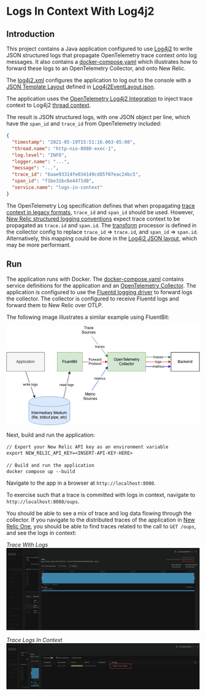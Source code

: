 # Logs In Context With Log4j2

## Introduction

This project contains a Java application configured to use [Log4j2](https://logging.apache.org/log4j/2.x/) to write JSON structured logs that propagate OpenTelemetry trace context onto log messages. It also contains a [docker-compose.yaml](./docker-compose.yaml) which illustrates how to forward these logs to an OpenTelemetry Collector, and onto New Relic.

The [log4j2.xml](./src/main/resources/log4j2.xml) configures the application to log out to the console with a [JSON Template Layout](https://logging.apache.org/log4j/2.x/manual/json-template-layout.html) defined in [Log4j2EventLayout.json](./src/main/resources/Log4j2EventLayout.json).

The application uses the [OpenTelemetry Log4j2 Integration](https://github.com/open-telemetry/opentelemetry-java-instrumentation/tree/main/instrumentation/log4j/log4j-context-data/log4j-context-data-2.17/library-autoconfigure) to inject trace context to Log4j2 [thread context](https://logging.apache.org/log4j/2.x/manual/thread-context.html).

The result is JSON structured logs, with one JSON object per line, which have the `span_id` and `trace_id` from OpenTelemetry included:

```json
{
  "timestamp": "2021-05-19T15:51:16.063-05:00",
  "thread.name": "http-nio-8080-exec-1",
  "log.level": "INFO",
  "logger.name": "...",
  "message": "...",
  "trace_id": "6aae93314fe034149cd85f07eac24bc5",
  "span_id": "f1be31bc6e4471d8",
  "service.name": "logs-in-context"
}
```

The OpenTelemetry Log specification defines that when propagating [trace context in legacy formats](https://github.com/open-telemetry/opentelemetry-specification/blob/main/specification/compatibility/logging_trace_context.md), `trace_id` and `span_id` should be used. However, [New Relic structured logging conventions](https://github.com/newrelic/newrelic-exporter-specs/tree/master/logging) expect trace context to be propagated as `trace.id` and `span.id`. The [transform](https://github.com/open-telemetry/opentelemetry-collector-contrib/tree/main/processor/transformprocessor) processor is defined in the collector config to replace `trace_id` => `trace.id`, and `span_id` => `span.id`. Alternatively, this mapping could be done in the [Log4j2 JSON layout](./src/main/resources/Log4j2EventLayout.json), which may be more performant.

## Run

The application runs with Docker. The [docker-compose.yaml](./docker-compose.yaml) contains service definitions for the application and an [OpenTelemetry Collector](https://opentelemetry.io/docs/collector/). The application is configured to use the [Fluentd logging driver](https://docs.docker.com/config/containers/logging/fluentd/) to forward logs the collector. The collector is configured to receive Fluentd logs and forward them to New Relic over OTLP.

The following image illustrates a similar example using FluentBit:

![](https://github.com/open-telemetry/opentelemetry-specification/blob/main/specification/logs/img/app-to-file-logs-fb.png?raw=true)

Next, build and run the application:

```shell
// Export your New Relic API key as an environment variable
export NEW_RELIC_API_KEY=<INSERT-API-KEY-HERE>

// Build and run the application
docker compose up --build
```

Navigate to the app in a browser at `http://localhost:8080`. 

To exercise such that a trace is committed with logs in context, navigate to `http://localhost:8080/oups`.

You should be able to see a mix of trace and log data flowing through the collector. If you navigate to the distributed traces of the application in [New Relic One](https://one.newrelic.com/), you should be able to find traces related to the call to `GET /oups`, and see the logs in context:

_Trace With Logs_
![](trace-with-logs.png)

_Trace Logs In Context_
![](trace-logs-in-context.png)
